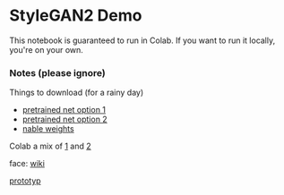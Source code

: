 # StyleGAN2 Demo

This notebook is guaranteed to run in Colab. If you want to run it locally, you're on your own.


### Notes (please ignore)

Things to download (for a rainy day)
* [pretrained net option 1](https://nvlabs-fi-cdn.nvidia.com/stylegan2/networks/stylegan2-ffhq-config-f.pkl)
* [pretrained net option 2](http://d36zk2xti64re0.cloudfront.net/stylegan2/networks/stylegan2-ffhq-config-f.pkl)
* [nable weights](https://nnabla.org/pretrained-models/nnabla-examples/GANs/stylegan2/styleGAN2_G_params.h5)

Colab a mix of [1](https://colab.research.google.com/github/parthsuresh/stylegan2-colab/blob/master/StyleGAN2_Google_Colab.ipynb#scrollTo=ycVz1W0qPgrV) and [2](https://colab.research.google.com/github/sony/nnabla-examples/blob/master/interactive-demos/stylegan2.ipynb#scrollTo=Sn6lLYcHH_0c)

face: [wiki](https://upload.wikimedia.org/wikipedia/commons/e/ec/Woman_7.jpg)

[prototyp](https://colab.research.google.com/drive/11QCHJ6UyTn7OippghnTWJ3tyBM9gj_hF)
